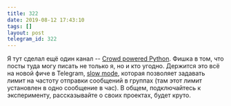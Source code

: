 ```yaml
---
title: 322
date: 2019-08-12 17:43:10
tags: []
layout: post
telegram_id: 322
---
```


Я тут сделал ещё один канал -- [Crowd powered Python](https://t.me/crowd_python). Фишка в том, что посты туда могу писать не только я, но и кто угодно. Держится это всё на новой фиче в Telegram, [slow mode](https://telegram.org/blog/silent-messages-slow-mode#slow-mode), которая позволяет задавать лимит на частоту отправки сообщений в группах (там этот лимит установлен в одно сообщение в час). В общем, подключайтесь к эксперименту, рассказывайте о своих проектах, будет круто.
